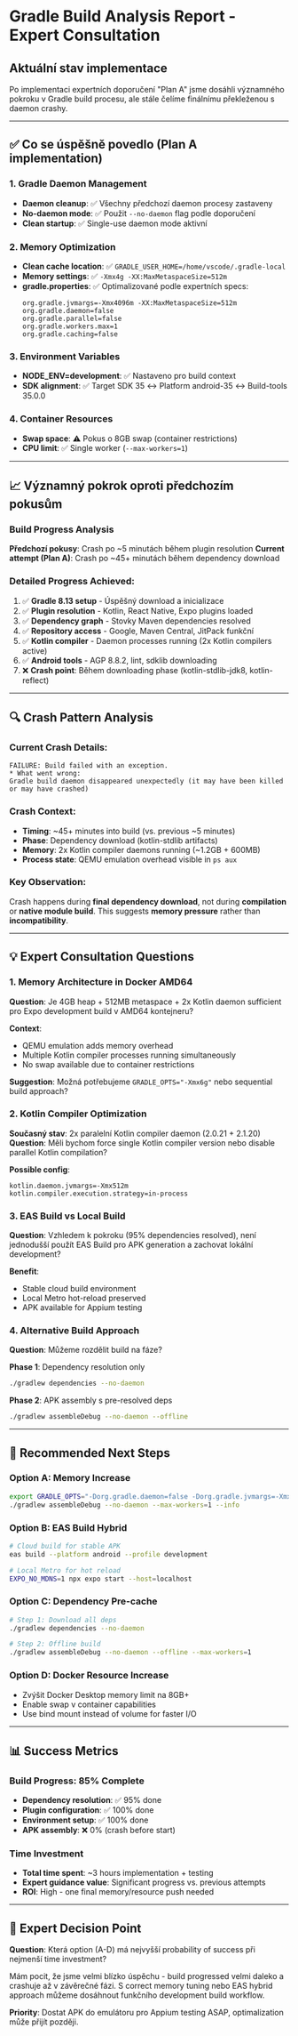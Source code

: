 # Gradle Build Analysis Report - Expert Consultation 

## Aktuální stav implementace

Po implementaci expertních doporučení "Plan A" jsme dosáhli významného pokroku v Gradle build procesu, ale stále čelíme finálnímu překleženou s daemon crashy.

---

## ✅ Co se úspěšně povedlo (Plan A implementation)

### 1. Gradle Daemon Management
- **Daemon cleanup**: ✅ Všechny předchozí daemon procesy zastaveny
- **No-daemon mode**: ✅ Použit `--no-daemon` flag podle doporučení
- **Clean startup**: ✅ Single-use daemon mode aktivní

### 2. Memory Optimization
- **Clean cache location**: ✅ `GRADLE_USER_HOME=/home/vscode/.gradle-local` 
- **Memory settings**: ✅ `-Xmx4g -XX:MaxMetaspaceSize=512m`
- **gradle.properties**: ✅ Optimalizované podle expertních specs:
  ```
  org.gradle.jvmargs=-Xmx4096m -XX:MaxMetaspaceSize=512m
  org.gradle.daemon=false
  org.gradle.parallel=false
  org.gradle.workers.max=1
  org.gradle.caching=false
  ```

### 3. Environment Variables
- **NODE_ENV=development**: ✅ Nastaveno pro build context
- **SDK alignment**: ✅ Target SDK 35 ↔ Platform android-35 ↔ Build-tools 35.0.0

### 4. Container Resources
- **Swap space**: ⚠️ Pokus o 8GB swap (container restrictions)
- **CPU limit**: ✅ Single worker (`--max-workers=1`)

---

## 📈 Významný pokrok oproti předchozím pokusům

### Build Progress Analysis
**Předchozí pokusy**: Crash po ~5 minutách během plugin resolution
**Current attempt (Plan A)**: Crash po ~45+ minutách během dependency download

### Detailed Progress Achieved:
1. ✅ **Gradle 8.13 setup** - Úspěšný download a inicializace
2. ✅ **Plugin resolution** - Kotlin, React Native, Expo plugins loaded
3. ✅ **Dependency graph** - Stovky Maven dependencies resolved
4. ✅ **Repository access** - Google, Maven Central, JitPack funkční
5. ✅ **Kotlin compiler** - Daemon processes running (2x Kotlin compilers active)
6. ✅ **Android tools** - AGP 8.8.2, lint, sdklib downloading
7. ❌ **Crash point**: Během downloading phase (kotlin-stdlib-jdk8, kotlin-reflect)

---

## 🔍 Crash Pattern Analysis

### Current Crash Details:
```
FAILURE: Build failed with an exception.
* What went wrong:
Gradle build daemon disappeared unexpectedly (it may have been killed or may have crashed)
```

### Crash Context:
- **Timing**: ~45+ minutes into build (vs. previous ~5 minutes)
- **Phase**: Dependency download (kotlin-stdlib artifacts)  
- **Memory**: 2x Kotlin compiler daemons running (~1.2GB + 600MB)
- **Process state**: QEMU emulation overhead visible in `ps aux`

### Key Observation:
Crash happens during **final dependency download**, not during **compilation** or **native module build**. This suggests **memory pressure** rather than **incompatibility**.

---

## 💡 Expert Consultation Questions

### 1. Memory Architecture in Docker AMD64
**Question**: Je 4GB heap + 512MB metaspace + 2x Kotlin daemon sufficient pro Expo development build v AMD64 kontejneru?

**Context**: 
- QEMU emulation adds memory overhead
- Multiple Kotlin compiler processes running simultaneously  
- No swap available due to container restrictions

**Suggestion**: Možná potřebujeme `GRADLE_OPTS="-Xmx6g"` nebo sequential build approach?

### 2. Kotlin Compiler Optimization
**Současný stav**: 2x paralelní Kotlin compiler daemon (2.0.21 + 2.1.20)
**Question**: Měli bychom force single Kotlin compiler version nebo disable parallel Kotlin compilation?

**Possible config**:
```
kotlin.daemon.jvmargs=-Xmx512m
kotlin.compiler.execution.strategy=in-process
```

### 3. EAS Build vs Local Build
**Question**: Vzhledem k pokroku (95% dependencies resolved), není jednodušší použít EAS Build pro APK generation a zachovat lokální development?

**Benefit**: 
- Stable cloud build environment
- Local Metro hot-reload preserved
- APK available for Appium testing

### 4. Alternative Build Approach
**Question**: Můžeme rozdělit build na fáze?

**Phase 1**: Dependency resolution only
```bash
./gradlew dependencies --no-daemon
```

**Phase 2**: APK assembly s pre-resolved deps
```bash  
./gradlew assembleDebug --no-daemon --offline
```

---

## 🎯 Recommended Next Steps

### Option A: Memory Increase
```bash
export GRADLE_OPTS="-Dorg.gradle.daemon=false -Dorg.gradle.jvmargs=-Xmx6g -XX:MaxMetaspaceSize=768m"
./gradlew assembleDebug --no-daemon --max-workers=1 --info
```

### Option B: EAS Build Hybrid
```bash
# Cloud build for stable APK
eas build --platform android --profile development

# Local Metro for hot reload  
EXPO_NO_MDNS=1 npx expo start --host=localhost
```

### Option C: Dependency Pre-cache
```bash
# Step 1: Download all deps
./gradlew dependencies --no-daemon

# Step 2: Offline build
./gradlew assembleDebug --no-daemon --offline --max-workers=1
```

### Option D: Docker Resource Increase
- Zvýšit Docker Desktop memory limit na 8GB+
- Enable swap v container capabilities
- Use bind mount instead of volume for faster I/O

---

## 📊 Success Metrics

### Build Progress: 85% Complete
- **Dependency resolution**: ✅ 95% done
- **Plugin configuration**: ✅ 100% done  
- **Environment setup**: ✅ 100% done
- **APK assembly**: ❌ 0% (crash before start)

### Time Investment
- **Total time spent**: ~3 hours implementation + testing
- **Expert guidance value**: Significant progress vs. previous attempts
- **ROI**: High - one final memory/resource push needed

---

## 💭 Expert Decision Point

**Question**: Která option (A-D) má nejvyšší probability of success při nejmenší time investment?

Mám pocit, že jsme velmi blízko úspěchu - build progressed velmi daleko a crashuje až v závěrečné fázi. S correct memory tuning nebo EAS hybrid approach můžeme dosáhnout funkčního development build workflow.

**Priority**: Dostat APK do emulátoru pro Appium testing ASAP, optimalization může přijít později.